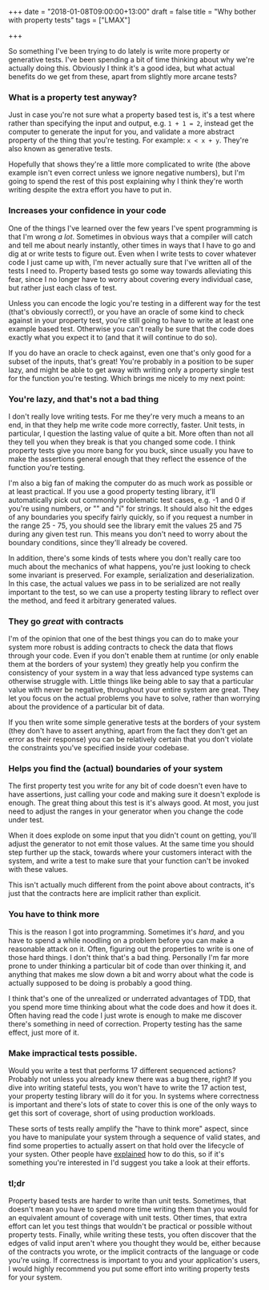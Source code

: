 +++
date = "2018-01-08T09:00:00+13:00"
draft = false
title = "Why bother with property tests"
tags = ["LMAX"]

+++

So something I've been trying to do lately is write more property or generative tests. I've been spending a bit of time
thinking about why we're actually doing this. Obviously I think it's a good idea, but what actual benefits do we get 
from these, apart from slightly more arcane tests?

<!--more-->

### What is a property test anyway?

Just in case you're not sure what a property based test is, it's a test where rather than specifying the input and 
output, e.g. `1 + 1 = 2`, instead get the computer to generate the input for you, and validate a more abstract property 
of the thing that you're testing. For example: `x < x + y`. They're also known as generative tests. 

Hopefully that shows they're a little more complicated to write (the above example isn't even correct unless we ignore
negative numbers), but I'm going to spend the rest of this post explaining why I think they're worth writing despite the
extra effort you have to put in.

### Increases your confidence in your code

One of the things I've learned over the few years I've spent programming is that I'm wrong *a lot*. Sometimes in obvious
ways that a compiler will catch and tell me about nearly instantly, other times in ways that I have to go and dig at or
write tests to figure out. Even when I write tests to cover whatever code I just came up with, I'm never actually sure
that I've written all of the tests I need to. Property based tests go some way towards alleviating this fear, since I 
no longer have to worry about covering every individual case, but rather just each class of test.

Unless you can encode the logic you're testing in a different way for the test (that's obviously correct!), or you have 
an oracle of some kind to check against in your property test, you're still going to have to write at least one example
based test. Otherwise you can't really be sure that the code does exactly what you expect it to (and that it will 
continue to do so).

If you do have an oracle to check against, even one that's only good for a subset of the inputs, that's great! You're
probably in a position to be super lazy, and might be able to get away with writing only a property single test for 
the function you're testing. Which brings me nicely to my next point:

### You're lazy, and that's not a bad thing

I don't really love writing tests. For me they're very much a means to an end, in that they help me write code more 
correctly, faster. Unit tests, in particular, I question the lasting value of quite a bit. More often than not all
they tell you when they break is that you changed some code. I think property tests give you more bang for you buck, 
since usually you  have to make the assertions general enough that they reflect the essence of the function you're testing.

I'm also a big fan of making the computer do as much work as possible or at least practical. If you use a good property
testing library, it'll automatically pick out commonly problematic test cases, e.g. -1 and 0 if you're using numbers,
or "" and "í" for strings. It should also hit the edges of any boundaries you specify fairly quickly, so if you request
a number in the range 25 - 75, you should see the library emit the values 25 and 75 during any given test run. This 
means you don't need to worry about the boundary conditions, since they'll already be covered.

In addition, there's some kinds of tests where you don't really care too much about the mechanics of what happens, 
you're just looking to check some invariant is preserved. For example, serialization and deserialization. In this case,
the actual values we pass in to be serialized are not really important to the test, so we can use a property testing 
library to reflect over the method, and feed it arbitrary generated values.

### They go *great* with contracts

I'm of the opinion that one of the best things you can do to make your system more robust is adding contracts to check 
the data that flows through your code. Even if you don't enable them at runtime (or only enable them at the borders of
your system) they greatly help you confirm the consistency of your system in a way that less advanced type systems 
can otherwise struggle with. Little things like being able to say that a particular value with never be negative,
throughout your entire system are great. They let you focus on the actual problems you have to solve, rather than 
worrying about the providence of a particular bit of data.

If you then write some simple generative tests at the borders of your system (they don't have to assert anything,
apart from the fact they don't get an error as their response) you can be relatively certain that you don't violate the
constraints you've specified inside your codebase. 

### Helps you find the (actual) boundaries of your system

The first property test you write for any bit of code doesn't even have to have assertions, just calling your code and 
making sure it doesn't explode is enough. The great thing about this test is it's always good. At most, you just need to
adjust the ranges in your generator when you change the code under test. 

When it does explode on some input that you didn't count on getting, you'll adjust the generator to not emit those values. 
At the same time you should step further up the stack, towards where your customers interact with the system, and write 
a test to make sure that your function can't be invoked with these values.

This isn't actually much different from the point above about contracts, it's just that the contracts here are implicit 
rather than explicit. 

### You have to think more

This is the reason I got into programming. Sometimes it's *hard*, and you have to spend a while noodling on a problem
before you can make a reasonable attack on it. Often, figuring out the properties to write is one of those hard things.
I don't think that's a bad thing. Personally I'm far more prone to under thinking a particular bit of code than
over thinking it, and anything that makes me slow down a bit and worry about what the code is actually supposed to be 
doing is probably a good thing.

I think that's one of the unrealized or underrated advantages of TDD, that you spend more time thinking about what the
code does and how it does it. Often having read the code I just wrote is enough to make me discover there's something in 
need of correction. Property testing has the same effect, just more of it.

### Make impractical tests possible.

Would you write a test that performs 17 different sequenced actions? Probably not unless you already knew there was a 
bug there, right? If you dive into writing stateful tests, you won't have to write the 17 action test, your property 
testing library will do it for you. In systems where correctness is important and there's lots of state to cover this
is one of the only ways to get this sort of coverage, short of using production workloads.

These sorts of tests really amplify the "have to think more" aspect, since you have to manipulate your system through a 
sequence of valid states, and find some properties to actually assert on that hold over the lifecycle of your systen. 
Other people have [explained](https://www.youtube.com/watch?v=zi0rHwfiX1Q) how to do this, so if it's something you're 
interested in I'd suggest you take a look at their efforts. 

### tl;dr

Property based tests are harder to write than unit tests. Sometimes, that doesn't mean you have to spend more time 
writing them than you would for an equivalent amount of coverage with unit tests. Other times, that extra effort can let
you test things that wouldn't be practical or possible without property tests. Finally, while writing these tests, you
often discover that the edges of valid input aren't where you thought they would be, either because of the contracts 
you wrote, or the implicit contracts of the language or code you're using. If correctness is important to you and your
application's users, I would highly recommend you put some effort into writing property tests for your system.